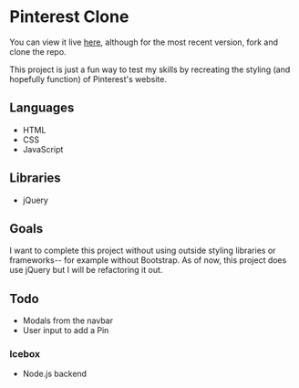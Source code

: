 # Pinterest Clone

You can view it live [here](https://pinterest-clone.bitballoon.com/), although for the most recent version, fork and clone the repo.

This project is just a fun way to test my skills by recreating the styling (and hopefully function) of Pinterest's website.

## Languages

- HTML
- CSS
- JavaScript

## Libraries

- jQuery

## Goals

I want to complete this project without using outside styling libraries or frameworks-- for example without Bootstrap.
As of now, this project does use jQuery but I will be refactoring it out.

## Todo

- Modals from the navbar
- User input to add a Pin

### Icebox

- Node.js backend